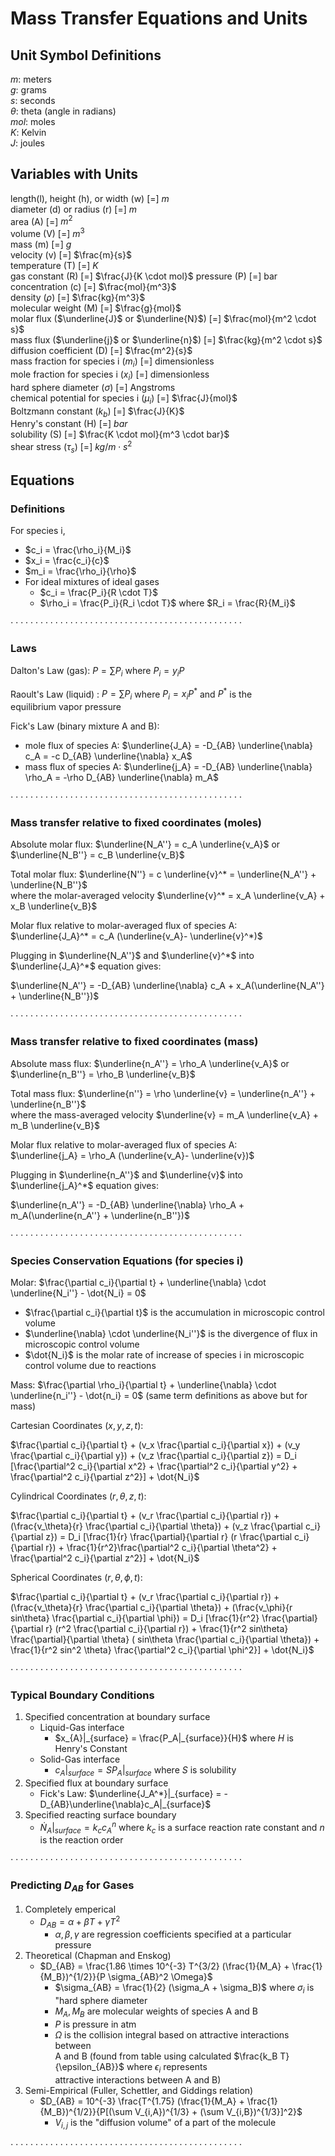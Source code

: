 # Mass Transfer Equations and Units

## Unit Symbol Definitions  
$m$: meters  
$g$: grams  
$s$: seconds   
$\theta$: theta (angle in radians)  
$mol$: moles  
$K$: Kelvin  
$J$: joules

## Variables with Units 

length(l), height (h), or width (w) [=] $m$  
diameter (d) or radius (r) [=] $m$  
area (A) [=] ${m^2}$  
volume (V) [=] $m^3$  
mass (m) [=] $g$  
velocity (v) [=] $\frac{m}{s}$  
temperature (T) [=] $K$  
gas constant (R) [=] $\frac{J}{K \cdot mol}$ 
pressure (P) [=] bar  
concentration (c) [=] $\frac{mol}{m^3}$  
density ($\rho$) [=] $\frac{kg}{m^3}$  
molecular weight (M) [=] $\frac{g}{mol}$  
molar flux ($\underline{J}$ or $\underline{N}$) [=] $\frac{mol}{m^2 \cdot s}$  
mass flux ($\underline{j}$ or $\underline{n}$) [=] $\frac{kg}{m^2 \cdot s}$  
diffusion coefficient (D) [=] $\frac{m^2}{s}$  
mass fraction for species i ($m_i$) [=] dimensionless  
mole fraction for species i ($x_i$) [=] dimensionless  
hard sphere diameter ($\sigma$) [=] Angstroms  
chemical potential for species i ($\mu_i$) [=] $\frac{J}{mol}$  
Boltzmann constant ($k_b$) [=] $\frac{J}{K}$  
Henry's constant (H) [=] $bar$  
solubility (S) [=] $\frac{K \cdot mol}{m^3 \cdot bar}$  
shear stress ($\tau_s$) [=] $kg/{m \cdot s^2}$  

## Equations

### Definitions

For species i,
- $c_i = \frac{\rho_i}{M_i}$
- $x_i = \frac{c_i}{c}$
- $m_i = \frac{\rho_i}{\rho}$
- For ideal mixtures of ideal gases
    - $c_i = \frac{P_i}{R \cdot T}$
    - $\rho_i = \frac{P_i}{R_i \cdot T}$ where $R_i = \frac{R}{M_i}$

$\cdot \cdot \cdot \cdot \cdot \cdot \cdot \cdot \cdot \cdot \cdot \cdot \cdot \cdot \cdot \cdot \cdot \cdot \cdot \cdot \cdot \cdot \cdot \cdot \cdot \cdot \cdot \cdot \cdot \cdot \cdot \cdot \cdot \cdot \cdot \cdot \cdot \cdot \cdot \cdot \cdot \cdot \cdot \cdot \cdot \cdot \cdot$  
### Laws
Dalton's Law (gas): $P = \sum P_i$  where $P_i = y_iP$  

Raoult's Law (liquid) : $P = \sum P_i$  where $P_i = x_iP^*$ and $P^*$ is the  
equilibrium vapor pressure

Fick's Law (binary mixture A and B):
- mole flux of species A: $\underline{J_A} = -D_{AB} \underline{\nabla} c_A = -c D_{AB} \underline{\nabla} x_A$  
- mass flux of species A: $\underline{j_A} = -D_{AB} \underline{\nabla} \rho_A = -\rho D_{AB} \underline{\nabla} m_A$  

$\cdot \cdot \cdot \cdot \cdot \cdot \cdot \cdot \cdot \cdot \cdot \cdot \cdot \cdot \cdot \cdot \cdot \cdot \cdot \cdot \cdot \cdot \cdot \cdot \cdot \cdot \cdot \cdot \cdot \cdot \cdot \cdot \cdot \cdot \cdot \cdot \cdot \cdot \cdot \cdot \cdot \cdot \cdot \cdot \cdot \cdot \cdot$  

### Mass transfer relative to fixed coordinates (moles)  

Absolute molar flux: $\underline{N_A''} = c_A \underline{v_A}$ or $\underline{N_B''} = c_B \underline{v_B}$  

Total molar flux: $\underline{N''} = c \underline{v}^* = \underline{N_A''} + \underline{N_B''}$   
where the molar-averaged velocity $\underline{v}^* = x_A \underline{v_A} + x_B \underline{v_B}$  

Molar flux relative to molar-averaged flux of species A:  
$\underline{J_A}^* = c_A (\underline{v_A}- \underline{v}^*)$  

Plugging in $\underline{N_A''}$ and $\underline{v}^*$ into $\underline{J_A}^*$ equation gives:  

$\underline{N_A''} = -D_{AB} \underline{\nabla} c_A + x_A(\underline{N_A''} + \underline{N_B''})$

$\cdot \cdot \cdot \cdot \cdot \cdot \cdot \cdot \cdot \cdot \cdot \cdot \cdot \cdot \cdot \cdot \cdot \cdot \cdot \cdot \cdot \cdot \cdot \cdot \cdot \cdot \cdot \cdot \cdot \cdot \cdot \cdot \cdot \cdot \cdot \cdot \cdot \cdot \cdot \cdot \cdot \cdot \cdot \cdot \cdot \cdot \cdot$  

### Mass transfer relative to fixed coordinates (mass)  

Absolute mass flux: $\underline{n_A''} = \rho_A \underline{v_A}$ or $\underline{n_B''} = \rho_B \underline{v_B}$  

Total mass flux: $\underline{n''} = \rho \underline{v} = \underline{n_A''} + \underline{n_B''}$   
where the mass-averaged velocity $\underline{v} = m_A \underline{v_A} + m_B \underline{v_B}$  

Molar flux relative to molar-averaged flux of species A:  
$\underline{j_A} = \rho_A (\underline{v_A}- \underline{v})$  

Plugging in $\underline{n_A''}$ and $\underline{v}$ into $\underline{j_A}^*$ equation gives:  

$\underline{n_A''} = -D_{AB} \underline{\nabla} \rho_A + m_A(\underline{n_A''} + \underline{n_B''})$

$\cdot \cdot \cdot \cdot \cdot \cdot \cdot \cdot \cdot \cdot \cdot \cdot \cdot \cdot \cdot \cdot \cdot \cdot \cdot \cdot \cdot \cdot \cdot \cdot \cdot \cdot \cdot \cdot \cdot \cdot \cdot \cdot \cdot \cdot \cdot \cdot \cdot \cdot \cdot \cdot \cdot \cdot \cdot \cdot \cdot \cdot \cdot$  

### Species Conservation Equations (for species i)

Molar: $\frac{\partial c_i}{\partial t} + \underline{\nabla} \cdot \underline{N_i''} - \dot{N_i} = 0$  
- $\frac{\partial c_i}{\partial t}$ is the accumulation in microscopic control volume
- $\underline{\nabla} \cdot \underline{N_i''}$ is the divergence of flux in microscopic control volume
- $\dot{N_i}$ is the molar rate of increase of species i in microscopic control volume due to reactions  

Mass: $\frac{\partial \rho_i}{\partial t} + \underline{\nabla} \cdot \underline{n_i''} - \dot{n_i} = 0$ (same term definitions as above but for mass)  

Cartesian Coordinates $(x,y,z,t)$:  

$\frac{\partial c_i}{\partial t} + (v_x \frac{\partial c_i}{\partial x}) + (v_y \frac{\partial c_i}{\partial y}) +  (v_z \frac{\partial c_i}{\partial z}) = D_i [\frac{\partial^2 c_i}{\partial x^2} + \frac{\partial^2 c_i}{\partial y^2} + \frac{\partial^2 c_i}{\partial z^2}] + \dot{N_i}$  

Cylindrical Coordinates $(r, \theta, z,t)$:  

$\frac{\partial c_i}{\partial t} + (v_r \frac{\partial c_i}{\partial r}) + (\frac{v_\theta}{r} \frac{\partial c_i}{\partial \theta}) +  (v_z \frac{\partial c_i}{\partial z}) = D_i [\frac{1}{r} \frac{\partial}{\partial r} (r \frac{\partial c_i}{\partial r}) + \frac{1}{r^2}\frac{\partial^2 c_i}{\partial \theta^2} + \frac{\partial^2 c_i}{\partial z^2}] + \dot{N_i}$  

Spherical Coordinates $(r, \theta, \phi, t)$:

$\frac{\partial c_i}{\partial t} + (v_r \frac{\partial c_i}{\partial r}) + (\frac{v_\theta}{r} \frac{\partial c_i}{\partial \theta}) +  (\frac{v_\phi}{r sin\theta} \frac{\partial c_i}{\partial \phi}) = D_i [\frac{1}{r^2} \frac{\partial}{\partial r} (r^2 \frac{\partial c_i}{\partial r}) + \frac{1}{r^2 sin\theta} \frac{\partial}{\partial \theta} ( sin\theta \frac{\partial c_i}{\partial \theta}) + \frac{1}{r^2 sin^2 \theta} \frac{\partial^2 c_i}{\partial \phi^2}] + \dot{N_i}$

$\cdot \cdot \cdot \cdot \cdot \cdot \cdot \cdot \cdot \cdot \cdot \cdot \cdot \cdot \cdot \cdot \cdot \cdot \cdot \cdot \cdot \cdot \cdot \cdot \cdot \cdot \cdot \cdot \cdot \cdot \cdot \cdot \cdot \cdot \cdot \cdot \cdot \cdot \cdot \cdot \cdot \cdot \cdot \cdot \cdot \cdot \cdot$  

### Typical Boundary Conditions

1. Specified concentration at boundary surface
    - Liquid-Gas interface
        - $x_{A}|_{surface} = \frac{P_A|_{surface}}{H}$ where $H$ is Henry's Constant
    - Solid-Gas interface
        - $c_A|_{surface} = SP_A|_{surface}$ where $S$ is solubility
2. Specified flux at boundary surface
    - Fick's Law: $\underline{J_A^*}|_{surface} = -D_{AB}\underline{\nabla}c_A|_{surface}$
3. Specified reacting surface boundary
    - $\dot{N}_A|_{surface} = k_c c_{A}^n$ where $k_c$ is a surface reaction rate constant and $n$ is the reaction order

$\cdot \cdot \cdot \cdot \cdot \cdot \cdot \cdot \cdot \cdot \cdot \cdot \cdot \cdot \cdot \cdot \cdot \cdot \cdot \cdot \cdot \cdot \cdot \cdot \cdot \cdot \cdot \cdot \cdot \cdot \cdot \cdot \cdot \cdot \cdot \cdot \cdot \cdot \cdot \cdot \cdot \cdot \cdot \cdot \cdot \cdot \cdot$ 

### Predicting $D_{AB}$ for Gases  

1. Completely emperical
    - $D_{AB} = \alpha + \beta T + \gamma T^2$
        - $\alpha, \beta, \gamma$ are regression coefficients specified at a particular pressure
2. Theoretical (Chapman and Enskog)
    - $D_{AB} = \frac{1.86 \times 10^{-3} T^{3/2} (\frac{1}{M_A} + \frac{1}{M_B})^{1/2}}{P \sigma_{AB}^2 \Omega}$
        - $\sigma_{AB} = \frac{1}{2} (\sigma_A + \sigma_B)$ where $\sigma_i$ is "hard sphere diameter
        - $M_A,M_B$ are molecular weights of species A and B
        - $P$ is pressure in atm
        - $\Omega$ is the collision integral based on attractive interactions between  
        A and B (found from table using calculated $\frac{k_B T}{\epsilon_{AB}}$ where $\epsilon_i$ represents  
        attractive interactions between A and B)
3. Semi-Empirical (Fuller, Schettler, and Giddings relation)
    - $D_{AB} = 10^{-3} \frac{T^{1.75} (\frac{1}{M_A} + \frac{1}{M_B})^{1/2}}{P[(\sum V_{i,A})^{1/3} + (\sum V_{i,B})^{1/3}]^2}$
        - $V_{i,j}$ is the "diffusion volume" of a part of the molecule  

$\cdot \cdot \cdot \cdot \cdot \cdot \cdot \cdot \cdot \cdot \cdot \cdot \cdot \cdot \cdot \cdot \cdot \cdot \cdot \cdot \cdot \cdot \cdot \cdot \cdot \cdot \cdot \cdot \cdot \cdot \cdot \cdot \cdot \cdot \cdot \cdot \cdot \cdot \cdot \cdot \cdot \cdot \cdot \cdot \cdot \cdot \cdot$ 

# 
